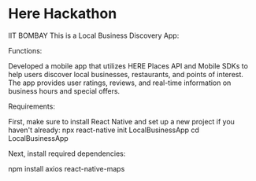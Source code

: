 # Here Hackathon
IIT BOMBAY
This is a Local Business Discovery App:


Functions:

Developed a mobile app that utilizes HERE Places API
and Mobile SDKs to help users discover local businesses, restaurants, and points of
interest. The app provides user ratings, reviews, and real-time information on
business hours and special offers.

Requirements:


First, make sure to install React Native and set up a new project if you haven't already: npx react-native init LocalBusinessApp
cd LocalBusinessApp


Next, install required dependencies:


npm install axios react-native-maps

